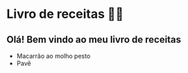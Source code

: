 # Livro de receitas :man_cook:

## Olá! Bem vindo ao meu livro de receitas

* Macarrão ao molho pesto
* Pavê
